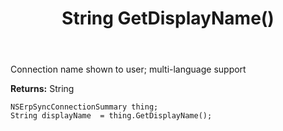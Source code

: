 ﻿---
uid: crmscript_ref_NSErpSyncConnectionSummary_GetDisplayName
title: String GetDisplayName()
intellisense: NSErpSyncConnectionSummary.GetDisplayName
keywords: NSErpSyncConnectionSummary, GetDisplayName
so.topic: reference
---

Connection name shown to user; multi-language support

**Returns:** String


```crmscript
NSErpSyncConnectionSummary thing;
String displayName  = thing.GetDisplayName();
```


